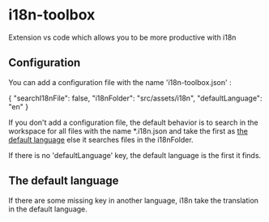 
# i18n-toolbox
Extension vs code which allows you to be more productive with i18n

## Configuration 

You can add a configuration file with the name 'i18n-toolbox.json' : 

{
    "searchI18nFile": false,
    "i18nFolder": "src/assets/i18n",
    "defaultLanguage": "en"
}

If you don't add a configuration file, the default behavior is to search in the workspace for all files with the name *.i18n.json and take the first as [the default language](#the-default-language) else it searches files in the i18nFolder.

If there is no 'defaultLanguage' key, the default language is the first it finds.


## The default language 
If there are some missing key in another language, i18n take the translation in the default language.
